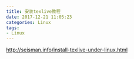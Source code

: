 ```yaml
---
title: 安装texlive教程
date: 2017-12-21 11:05:23
categories: Linux
tags:
- Linux
---
```


http://seisman.info/install-texlive-under-linux.html
